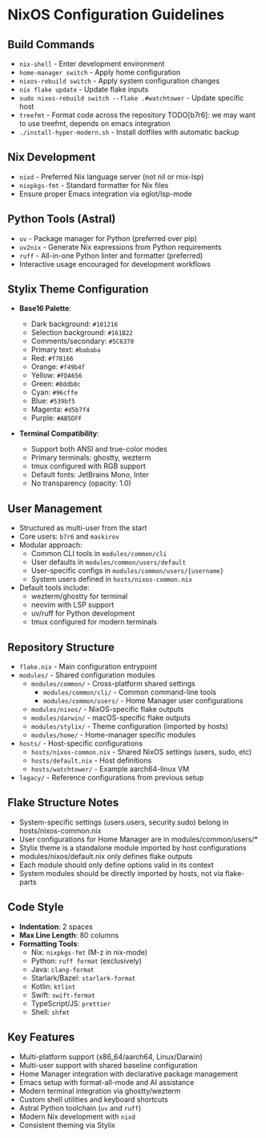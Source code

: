 # NixOS Configuration Guidelines

## Build Commands

- `nix-shell` - Enter development environment
- `home-manager switch` - Apply home configuration
- `nixos-rebuild switch` - Apply system configuration changes
- `nix flake update` - Update flake inputs
- `sudo nixos-rebuild switch --flake .#watchtower` - Update specific host
- `treefmt` - Format code across the repository
  TODO[b7r6]: we may want to use treefmt, depends on emacs integration
- `./install-hyper-modern.sh` - Install dotfiles with automatic backup

## Nix Development

- `nixd` - Preferred Nix language server (not nil or rnix-lsp)
- `nixpkgs-fmt` - Standard formatter for Nix files
- Ensure proper Emacs integration via eglot/lsp-mode

## Python Tools (Astral)

- `uv` - Package manager for Python (preferred over pip)
- `uv2nix` - Generate Nix expressions from Python requirements
- `ruff` - All-in-one Python linter and formatter (preferred)
- Interactive usage encouraged for development workflows

## Stylix Theme Configuration

- **Base16 Palette**:

  - Dark background: `#101216`
  - Selection background: `#161B22`
  - Comments/secondary: `#5C6370`
  - Primary text: `#bababa`
  - Red: `#f78166`
  - Orange: `#f49b4f`
  - Yellow: `#FDA656`
  - Green: `#8ddb8c`
  - Cyan: `#96cffe`
  - Blue: `#539bf5`
  - Magenta: `#d5b7f4`
  - Purple: `#AB5DFF`

- **Terminal Compatibility**:
  - Support both ANSI and true-color modes
  - Primary terminals: ghostty, wezterm
  - tmux configured with RGB support
  - Default fonts: JetBrains Mono, Inter
  - No transparency (opacity: 1.0)

## User Management

- Structured as multi-user from the start
- Core users: `b7r6` and `maskirov`
- Modular approach:
  - Common CLI tools in `modules/common/cli`
  - User defaults in `modules/common/users/default`
  - User-specific configs in `modules/common/users/{username}`
  - System users defined in `hosts/nixos-common.nix`
- Default tools include:
  - wezterm/ghostty for terminal
  - neovim with LSP support
  - uv/ruff for Python development
  - tmux configured for modern terminals

## Repository Structure

- `flake.nix` - Main configuration entrypoint
- `modules/` - Shared configuration modules
  - `modules/common/` - Cross-platform shared settings
    - `modules/common/cli/` - Common command-line tools
    - `modules/common/users/` - Home Manager user configurations
  - `modules/nixos/` - NixOS-specific flake outputs
  - `modules/darwin/` - macOS-specific flake outputs
  - `modules/stylix/` - Theme configuration (imported by hosts)
  - `modules/home/` - Home-manager specific modules
- `hosts/` - Host-specific configurations
  - `hosts/nixos-common.nix` - Shared NixOS settings (users, sudo, etc)
  - `hosts/default.nix` - Host definitions
  - `hosts/watchtower/` - Example aarch64-linux VM
- `legacy/` - Reference configurations from previous setup

## Flake Structure Notes

- System-specific settings (users.users, security.sudo) belong in hosts/nixos-common.nix
- User configurations for Home Manager are in modules/common/users/\*
- Stylix theme is a standalone module imported by host configurations
- modules/nixos/default.nix only defines flake outputs
- Each module should only define options valid in its context
- System modules should be directly imported by hosts, not via flake-parts

## Code Style

- **Indentation**: 2 spaces
- **Max Line Length**: 80 columns
- **Formatting Tools**:
  - Nix: `nixpkgs-fmt` (M-z in nix-mode)
  - Python: `ruff format` (exclusively)
  - Java: `clang-format`
  - Starlark/Bazel: `starlark-format`
  - Kotlin: `ktlint`
  - Swift: `swift-format`
  - TypeScript/JS: `prettier`
  - Shell: `shfmt`

## Key Features

- Multi-platform support (x86_64/aarch64, Linux/Darwin)
- Multi-user support with shared baseline configuration
- Home Manager integration with declarative package management
- Emacs setup with format-all-mode and AI assistance
- Modern terminal integration via ghostty/wezterm
- Custom shell utilities and keyboard shortcuts
- Astral Python toolchain (`uv` and `ruff`)
- Modern Nix development with `nixd`
- Consistent theming via Stylix
